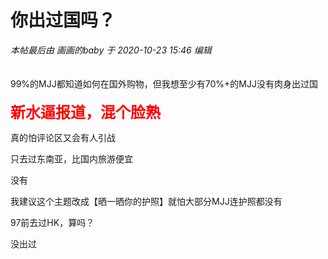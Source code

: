# 你出过国吗？

<i class="pstatus"> 本帖最后由 画画的baby 于 2020-10-23 15:46 编辑 </i><br />
<br />
<br />
99%的MJJ都知道如何在国外购物，但我想至少有70%+的MJJ没有肉身出过国<br />
<br />
<font size="5"><strong><font color="Red">新水逼报道，混个脸熟</font></strong></font>

真的怕评论区又会有人引战

只去过东南亚，比国内旅游便宜<img id="aimg_aMhOV" onclick="zoom(this, this.src, 0, 0, 0)" class="zoom" src="https://cdn.jsdelivr.net/gh/hishis/forum-master/public/images/patch.gif" onmouseover="img_onmouseoverfunc(this)" onload="thumbImg(this)" border="0" alt="" />

没有&nbsp; &nbsp;&nbsp; &nbsp;&nbsp; &nbsp;&nbsp; &nbsp;&nbsp; &nbsp;&nbsp; &nbsp;&nbsp;&nbsp;

我建议这个主题改成【晒一晒你的护照】就怕大部分MJJ连护照都没有

97前去过HK，算吗？

没出过<img id="aimg_Dz2sE" onclick="zoom(this, this.src, 0, 0, 0)" class="zoom" src="https://cdn.jsdelivr.net/gh/hishis/forum-master/public/images/patch.gif" onmouseover="img_onmouseoverfunc(this)" onload="thumbImg(this)" border="0" alt="" />

<img src="static/image/smiley/default/shocked.gif" smilieid="6" border="0" alt="" />

